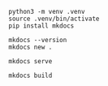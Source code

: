 ```
python3 -m venv .venv
source .venv/bin/activate
pip install mkdocs
```

```
mkdocs --version
mkdocs new .
```

```
mkdocs serve
```

```
mkdocs build
```
